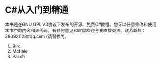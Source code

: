 # C#从入门到精通

本书是在GNU GPL V3协议下发布的开源、免费C#教程。您可以任意修改和使用本书中的内容和源代码。有任何意见和建议欢迎与我直接交流。联系邮箱：380921128#qq.com (请替换#)。


<ol>
<li>Bird</li>
<li>McHale</li>
<li>Parish</li>
</ol>
